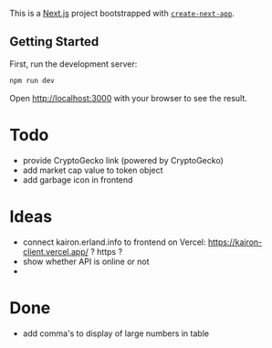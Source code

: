 This is a [Next.js](https://nextjs.org/) project bootstrapped with [`create-next-app`](https://github.com/vercel/next.js/tree/canary/packages/create-next-app).

## Getting Started

First, run the development server:

```bash
npm run dev
```

Open [http://localhost:3000](http://localhost:3000) with your browser to see the result.


# Todo
- provide CryptoGecko link (powered by CryptoGecko)
- add market cap value to token object
- add garbage icon in frontend

# Ideas
- connect kairon.erland.info to frontend on Vercel: https://kairon-client.vercel.app/ ? https ?
- show whether API is online or  not
- 

# Done
- add comma's to display of large numbers in table


